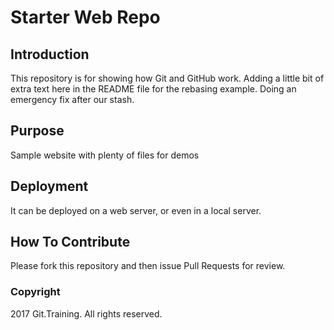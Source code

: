 # Starter Web Repo

## Introduction

This repository is for showing how Git and GitHub work. Adding a little bit of extra text here in the README file for the rebasing example. Doing an emergency fix after our stash.

## Purpose

Sample website with plenty of files for demos

## Deployment

It can be deployed on a web server, or even in a local server.

## How To Contribute

Please fork this repository and then issue Pull Requests for review.

### Copyright

2017 Git.Training. All rights reserved.
